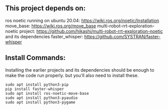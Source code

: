 ## This project depends on:
ros noetic running on ubuntu 20.04: https://wiki.ros.org/noetic/Installation
move_base: https://wiki.ros.org/move_base
multi-robot-rrt-exploration-noetic project: https://github.com/hikashi/multi-robot-rrt-exploration-noetic and its dependencies
faster_whisper: https://github.com/SYSTRAN/faster-whisper

## Install Commands:
Installing the earlier projects and its dependencies should be enough to make the code run properly. but you'll also need to install these.

    sudo apt install python3-pip
    pip install faster-whisper
    sudo apt install ros-noetic-move-base
    sudo apt install python3-pyaudio
    sudo apt install python3-pygame
